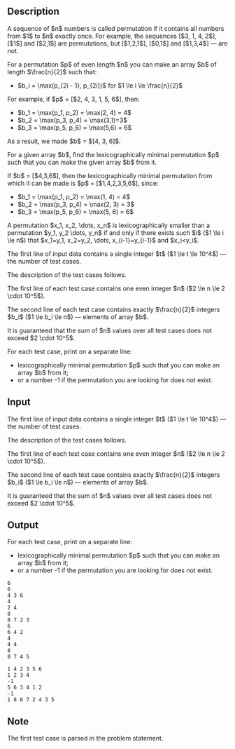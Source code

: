 ## Description

<div><p>A sequence of $n$ numbers is called <span class="tex-font-style-it">permutation</span> if it contains all numbers from $1$ to $n$ exactly once. For example, the sequences [$3, 1, 4, 2$], [$1$] and [$2,1$] are permutations, but [$1,2,1$], [$0,1$] and [$1,3,4$]&nbsp;— are not.</p><p>For a permutation $p$ of even length $n$ you can make an array $b$ of length $\frac{n}{2}$ such that: </p><ul> <li> $b_i = \max(p_{2i - 1}, p_{2i})$ for $1 \le i \le \frac{n}{2}$ </li></ul><p>For example, if $p$ = [$2, 4, 3, 1, 5, 6$], then: </p><ul> <li> $b_1 = \max(p_1, p_2) = \max(2, 4) = 4$ </li><li> $b_2 = \max(p_3, p_4) = \max(3,1)=3$ </li><li> $b_3 = \max(p_5, p_6) = \max(5,6) = 6$ </li></ul> As a result, we made $b$ = $[4, 3, 6]$.<p>For a given array $b$, find the <span class="tex-font-style-bf">lexicographically minimal</span> permutation $p$ such that you can make the given array $b$ from it.</p><p>If $b$ = [$4,3,6$], then the lexicographically minimal permutation from which it can be made is $p$ = [$1,4,2,3,5,6$], since: </p><ul> <li> $b_1 = \max(p_1, p_2) = \max(1, 4) = 4$ </li><li> $b_2 = \max(p_3, p_4) = \max(2, 3) = 3$ </li><li> $b_3 = \max(p_5, p_6) = \max(5, 6) = 6$ </li></ul><p>A permutation $x_1, x_2, \dots, x_n$ is lexicographically smaller than a permutation $y_1, y_2 \dots, y_n$ if and only if there exists such $i$ ($1 \le i \le n$) that $x_1=y_1, x_2=y_2, \dots, x_{i-1}=y_{i-1}$ and $x_i&lt;y_i$.</p></div><div class="input-specification"><p>The first line of input data contains a single integer $t$ ($1 \le t \le 10^4$)&nbsp;— the number of test cases.</p><p>The description of the test cases follows.</p><p>The first line of each test case contains one even integer $n$ ($2 \le n \le 2 \cdot 10^5$).</p><p>The second line of each test case contains exactly $\frac{n}{2}$ integers $b_i$ ($1 \le b_i \le n$) — elements of array $b$.</p><p>It is guaranteed that the sum of $n$ values over all test cases does not exceed $2 \cdot 10^5$.</p></div><div class="output-specification"><p>For each test case, print on a separate line: </p><ul> <li> lexicographically minimal permutation $p$ such that you can make an array $b$ from it; </li><li> or a number <span class="tex-font-style-tt">-1</span> if the permutation you are looking for does not exist. </li></ul></div>

## Input

<p>The first line of input data contains a single integer $t$ ($1 \le t \le 10^4$)&nbsp;— the number of test cases.</p><p>The description of the test cases follows.</p><p>The first line of each test case contains one even integer $n$ ($2 \le n \le 2 \cdot 10^5$).</p><p>The second line of each test case contains exactly $\frac{n}{2}$ integers $b_i$ ($1 \le b_i \le n$) — elements of array $b$.</p><p>It is guaranteed that the sum of $n$ values over all test cases does not exceed $2 \cdot 10^5$.</p>

## Output

<p>For each test case, print on a separate line: </p><ul> <li> lexicographically minimal permutation $p$ such that you can make an array $b$ from it; </li><li> or a number <span class="tex-font-style-tt">-1</span> if the permutation you are looking for does not exist. </li></ul>





```input1|2,3,6,7,10,11
6
6
4 3 6
4
2 4
8
8 7 2 3
6
6 4 2
4
4 4
8
8 7 4 5
```




```output1
1 4 2 3 5 6 
1 2 3 4 
-1
5 6 3 4 1 2 
-1
1 8 6 7 2 4 3 5
```



## Note

<p>The first test case is parsed in the problem statement.</p>
